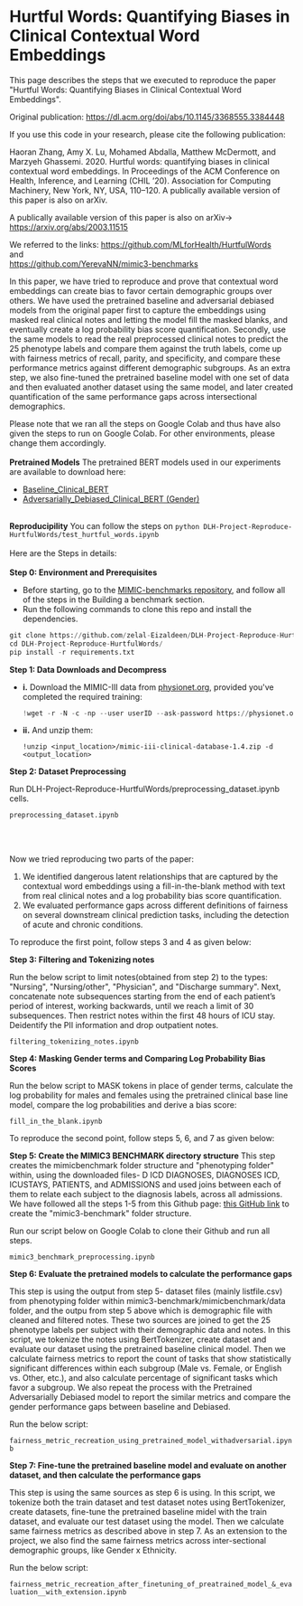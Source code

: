 # Hurtful Words: Quantifying Biases in Clinical Contextual Word Embeddings

This page describes the steps that we executed to reproduce the paper "Hurtful Words: Quantifying Biases in Clinical Contextual Word Embeddings".

Original publication: https://dl.acm.org/doi/abs/10.1145/3368555.3384448  

If you use this code in your research, please cite the following publication:

Haoran Zhang, Amy X. Lu, Mohamed Abdalla, Matthew McDermott, and Marzyeh Ghassemi. 2020.
Hurtful words: quantifying biases in clinical contextual word embeddings.
In Proceedings of the ACM Conference on Health, Inference, and Learning (CHIL ’20).
Association for Computing Machinery, New York, NY, USA, 110–120.
A publically available version of this paper is also on arXiv.

A publically available version of this paper is also on arXiv-> https://arxiv.org/abs/2003.11515  

We referred to the links: 
https://github.com/MLforHealth/HurtfulWords  
and   
https://github.com/YerevaNN/mimic3-benchmarks  


In this paper, we have tried to reproduce and prove that contextual word embeddings can create bias to favor certain demographic groups over others. We have used the pretrained baseline and adversarial debiased models from the original paper first to capture the embeddings using masked real clinical notes and letting the model fill the masked blanks, and eventually create a log probability bias score quantification. Secondly, use the same models to read the real preprocessed clinical notes to predict the 25 phenotype labels and compare them against the truth labels, come up with fairness metrics of recall, parity, and specificity, and compare these performance metrics against different demographic subgroups. As an extra step, we also fine-tuned the pretrained baseline model with one set of data and then evaluated another dataset using the same model, and later created quantification of the same performance gaps across intersectional demographics. <br>

Please note that we ran all the steps on Google Colab and thus have also given the steps to run on Google Colab. For other environments, please change them accordingly. <br><br>
**Pretrained Models**
The pretrained BERT models used in our experiments are available to download here:
- [Baseline_Clinical_BERT](https://www.cs.toronto.edu/pub/haoran/hurtfulwords/baseline_clinical_BERT_1_epoch_512.tar.gz)
- [Adversarially_Debiased_Clinical_BERT (Gender)](https://www.cs.toronto.edu/pub/haoran/hurtfulwords/adv_clinical_BERT_1_epoch_512.tar.gz) <br><br>

**Reproducipility**
  You can follow the steps on ```python DLH-Project-Reproduce-HurtfulWords/test_hurtful_words.ipynb ```<br><br>
Here are the Steps in details: <br><br>
**Step 0: Environment and Prerequisites**
- Before starting, go to the [MIMIC-benchmarks repository](https://github.com/YerevaNN/mimic3-benchmarks), and follow all of the steps in the Building a benchmark section.
- Run the following commands to clone this repo and install the dependencies.

```python
git clone https://github.com/zelal-Eizaldeen/DLH-Project-Reproduce-HurtfulWords.git
cd DLH-Project-Reproduce-HurtfulWords/
pip install -r requirements.txt
```
**Step 1: Data Downloads and Decompress**

- **i.** Download the MIMIC-III data from [physionet.org](https://physionet.org/), provided you've completed the required training:   

  ```python
  !wget -r -N -c -np --user userID --ask-password https://physionet.org/files/mimiciii/1.4/
  ```


- **ii.** And unzip them:  

  ```
  !unzip <input_location>/mimic-iii-clinical-database-1.4.zip -d <output_location>
  ```

**Step 2: Dataset Preprocessing**  

Run DLH-Project-Reproduce-HurtfulWords/preprocessing_dataset.ipynb cells. 

`preprocessing_dataset.ipynb`  
  


<br><br>  

Now we tried reproducing two parts of the paper:

1. We identified dangerous latent relationships that are captured by the contextual word embeddings using a fill-in-the-blank method with text from real clinical notes and a log probability bias score quantification.
2. We evaluated performance gaps across different definitions of fairness on several downstream clinical prediction tasks, including the detection of acute and chronic conditions.


To reproduce the first point, follow steps 3 and 4 as given below:

**Step 3: Filtering and Tokenizing notes**  

Run the below script to limit notes(obtained from step 2) to the types: "Nursing", "Nursing/other", "Physician", and "Discharge summary". Next, concatenate note subsequences starting from the end of each patient’s period of interest, working backwards, until we reach a limit of 30 subsequences. Then restrict notes within the first 48 hours of ICU stay. Deidentify the PII information and drop outpatient notes.

  `filtering_tokenizing_notes.ipynb`

**Step 4: Masking Gender terms and Comparing Log Probability Bias Scores**  


Run the below script to MASK tokens in place of gender terms, calculate the log probability for males and females using the pretrained clinical base line model, compare the log probabilities and derive a bias score:  

 `fill_in_the_blank.ipynb`


To reproduce the second point, follow steps 5, 6, and 7 as given below:  

**Step 5: Create the MIMIC3 BENCHMARK directory structure** 
This step creates the mimicbenchmark folder structure and "phenotyping folder" within, using the downloaded files- D ICD DIAGNOSES, DIAGNOSES ICD, ICUSTAYS, PATIENTS, and ADMISSIONS and used joins between each of them to relate each subject to the diagnosis labels, across all admissions. We have followed all the steps 1-5 from this Github page: [this GitHub link](https://github.com/YerevaNN/mimic3-benchmarks) to create the "mimic3-benchmark" folder structure. 

Run our script below on Google Colab to clone their Github and run all steps. 

`mimic3_benchmark_preprocessing.ipynb`  


**Step 6: Evaluate the pretrained models to calculate the performance gaps**  


This step is using the output from step 5- dataset files (mainly listfile.csv) from phenotyping folder within mimic3-benchmark/mimicbenchmark/data folder, and the outpu from step 5 above which is demographic file with cleaned and filtered notes. These two sources are joined to get the 25 phenotype labels per subject with their demographic data and notes. In this script, we tokenize the notes using BertTokenizer, create dataset and evaluate our dataset using the pretrained baseline clinical model. Then we calculate fairness metrics to report the count of tasks that show statistically significant differences within each subgroup (Male vs. Female, or English vs. Other, etc.), and also calculate percentage of significant tasks which favor a subgroup. We also repeat the process with the Pretrained Adversarially Debiased model to report the similar metrics and compare the gender performance gaps between baseline and Debiased.

Run the below script:  

`fairness_metric_recreation_using_pretrained_model_withadversarial.ipynb`


**Step 7: Fine-tune the pretrained baseline model and evaluate on another dataset, and then calculate the performance gaps**  


This step is using the same sources as step 6 is using. In this script, we tokenize both the train dataset and test dataset notes using BertTokenizer, create datasets, fine-tune the pretrained baseline midel with the train dataset, and evaluate our test dataset using the model. Then we calculate same fairness metrics as described above in step 7. As an extension to the project, we also find the same fairness metrics across inter-sectional demographic groups, like Gender x Ethnicity.

Run the below script:  

`fairness_metric_recreation_after_finetuning_of_preatrained_model_&_evaluation__with_extension.ipynb`


